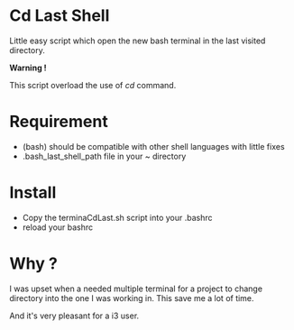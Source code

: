 # Cd Last Shell

Little easy script which open the new bash terminal in the last visited
directory.

**Warning !**

This script overload the use of *cd* command.


# Requirement

  * (bash) should be compatible with other shell languages with little fixes
  * .bash_last_shell_path file in your ~ directory

# Install

  * Copy the terminaCdLast.sh script into your .bashrc
  * reload your bashrc

# Why ?

  I was upset when a needed multiple terminal for a project to change directory
  into the one I was working in. This save me a lot of time.

  And it's very pleasant for a i3 user.



